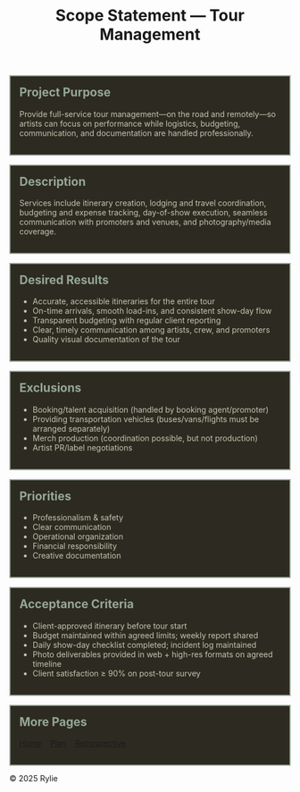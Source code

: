<!doctype html>
<html lang="en">
<head>
  <meta charset="utf-8">
  <meta name="viewport" content="width=device-width,initial-scale=1">
  <title>Scope Statement</title>
  <link rel="stylesheet" href="style.css">
  <style>
    .cards { display: grid; gap: 16px; }
    .card {
      background-color: #2d2b21;
      color: #c4c5b0;
      border: 2px solid #96a796;
      padding: 16px;
    }
    .card h2 { color: #96a796; margin-top: 0; }
    nav ul { list-style: none; padding-left: 0; display: flex; gap: 1rem; flex-wrap: wrap; }
  </style>
</head>
<body>
  <header>
    <h1>Scope Statement — Tour Management</h1>
  </header>

  <main class="cards">
    <section class="card">
      <h2>Project Purpose</h2>
      <p>Provide full-service tour management—on the road and remotely—so artists can focus on performance while logistics, budgeting, communication, and documentation are handled professionally.</p>
 </section>

   <section class="card">
      <h2>Description</h2>
      <p>Services include itinerary creation, lodging and travel coordination, budgeting and expense tracking, day-of-show execution, seamless communication with promoters and venues, and photography/media coverage.</p>
 </section>

  <section class="card">
      <h2>Desired Results</h2>
      <ul>
        <li>Accurate, accessible itineraries for the entire tour</li>
        <li>On-time arrivals, smooth load-ins, and consistent show-day flow</li>
        <li>Transparent budgeting with regular client reporting</li>
        <li>Clear, timely communication among artists, crew, and promoters</li>
        <li>Quality visual documentation of the tour</li>
      </ul>
    </section>

  <section class="card">
      <h2>Exclusions</h2>
      <ul>
        <li>Booking/talent acquisition (handled by booking agent/promoter)</li>
        <li>Providing transportation vehicles (buses/vans/flights must be arranged separately)</li>
        <li>Merch production (coordination possible, but not production)</li>
        <li>Artist PR/label negotiations</li>
      </ul>
    </section>

   <section class="card">
      <h2>Priorities</h2>
      <ul>
        <li>Professionalism & safety</li>
        <li>Clear communication</li>
        <li>Operational organization</li>
        <li>Financial responsibility</li>
        <li>Creative documentation</li>
      </ul>
    </section>

  <section class="card">
      <h2>Acceptance Criteria</h2>
      <ul>
        <li>Client-approved itinerary before tour start</li>
        <li>Budget maintained within agreed limits; weekly report shared</li>
        <li>Daily show-day checklist completed; incident log maintained</li>
        <li>Photo deliverables provided in web + high-res formats on agreed timeline</li>
        <li>Client satisfaction ≥ 90% on post-tour survey</li>
      </ul>
    </section>

   <nav class="card" aria-label="Other pages">
      <h2>More Pages</h2>
      <ul>
        <li><a href="index.html">Home</a></li>
        <li><a href="plan.html">Plan</a></li>
        <li><a href="retrospective.html">Retrospective</a></li>
      </ul>
    </nav>
  </main>

  <footer><p>&copy; 2025 Rylie</p></footer>
</body>
</html>
<!doctype html>